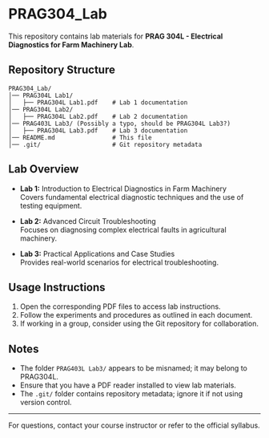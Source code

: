# PRAG304_Lab

This repository contains lab materials for **PRAG 304L - Electrical Diagnostics for Farm Machinery Lab**.

## Repository Structure

```
PRAG304_Lab/
│── PRAG304L Lab1/
│   ├── PRAG304L Lab1.pdf    # Lab 1 documentation
│── PRAG304L Lab2/
│   ├── PRAG304L Lab2.pdf    # Lab 2 documentation
│── PRAG403L Lab3/ (Possibly a typo, should be PRAG304L Lab3?)
│   ├── PRAG304L Lab3.pdf    # Lab 3 documentation
│── README.md                # This file
│── .git/                    # Git repository metadata
```

## Lab Overview

- **Lab 1:** Introduction to Electrical Diagnostics in Farm Machinery  
  Covers fundamental electrical diagnostic techniques and the use of testing equipment.

- **Lab 2:** Advanced Circuit Troubleshooting  
  Focuses on diagnosing complex electrical faults in agricultural machinery.

- **Lab 3:** Practical Applications and Case Studies  
  Provides real-world scenarios for electrical troubleshooting.

## Usage Instructions

1. Open the corresponding PDF files to access lab instructions.
2. Follow the experiments and procedures as outlined in each document.
3. If working in a group, consider using the Git repository for collaboration.

## Notes

- The folder `PRAG403L Lab3/` appears to be misnamed; it may belong to PRAG304L.
- Ensure that you have a PDF reader installed to view lab materials.
- The `.git/` folder contains repository metadata; ignore it if not using version control.

---

For questions, contact your course instructor or refer to the official syllabus.

